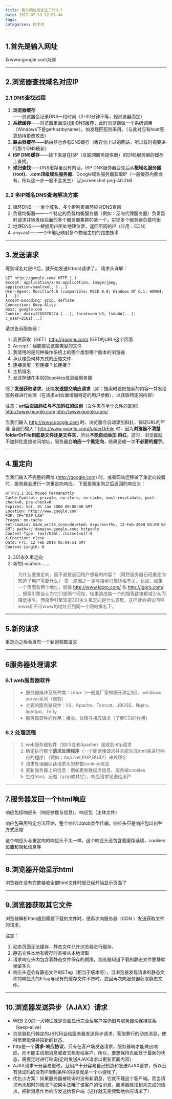 ```yaml
---
title: 输入网址后发生了什么？
date: 2017-07-15 12:01:44
tags:
categories: 技术向
---
```


## 1.首先是输入网址
以www.google.com为例

---

## 2.浏览器查找域名对应IP

### 2.1 DNS查找过程

 1. **浏览器缓存**——浏览器会记录DNS一段时间（2-30分钟不等，视浏览器而定）
 2. **系统缓存**——浏览器里面没找到DNS缓存，此时浏览器做一个系统调用（Windows下是gethostbyname）。如发现匹配则采用。（与此对应有host恶意劫持更改攻击）
 3. **路由器缓存**——路由器也会有DNS缓存（缓存你上过的网站，所以有时需要进行那个DNS刷新）
 4. **ISP DNS缓存**——接下来是在ISP（互联网服务提供商）的DNS服务器的缓存上查找。
 5. **递归查找**——DNS缓存里没有的话，ISP DNS服务器会先后从**根域名服务器(root)**、**.com顶级域名服务器**、Google域名服务器获取IP（一般缓存内都会有，所以这一步一般不会发生）
 ![screenshot.png-40.2kB][1]


  [1]: http://static.zybuluo.com/boyongjiong/hjgheu5zg6epft7fpstoovfl/screenshot.png
  
### 2.2 多IP域名DNS查询解决方案

 1. 循环DNS——单个域名、多个IP列表循环应对DNS查询
 2. 负载均衡器——一个特定的负载均衡服务器（例如：反向代理服务器）负责监听请求并转发给后面的多个服务器集群的某一个，实现多个服务器负载均衡
 3. 地理DNS——根据用户所处地理位置，返回不同的IP（应用：CDN）
 4. anycast——一个IP地址映射多个物理主机的路由技术
 
---

## 3.发送请求
得到域名对应IP后，就开始发送http(s)请求了。
请求头详解：

```
GET http://google.com/ HTTP 1.1
Accept: application/x-ms-application, image/jpeg, application/xaml+xml, [...]
User-Agent: Mozilla/4.0 (compatible; MSIE 8.0; Windows NT 6.1; WOW64; [...])
Accept-Encoding: gzip, deflate
Connection: Keep-Alive
Host: google.com
Cookie: datr=1265876274-[...]; locate=en_US; lsd=WW[...]; c_user=2101[...]
```

请求告诉服务器：

 1. 我要获取（GET）http://google.com/ (GET的URL)这个页面
 2. Accept：我能接受这些类型的文件
 3. 我使用的是何种操作系统上的哪个类型哪个版本的浏览器
 4. 承认接受何种方式的压缩文件
 5. 连接类型：短连接？长连接？
 6. 主机域名
 7. 发送存储在本机的cookies信息给服务器
 
除了**发送获取请求**，还能**发送提交响应请求**（如：搜索时要把搜索的内容一并发给服务器进行处理（在请求url后面增加特定的用户参数），以获取特定的内容）

注意：**url后面加斜杠与不加斜杠的区别**（文件夹与单个文件的区别）
http://www.google.com
http://www.google.com/

当我们输入 http://www.google.com 时，浏览器会自动添加斜杠，保证URL的严谨
当我们输入：http://www.google.com/folderOrFile 时，因为**浏览器不清楚folderOrFile到底是文件还是文件夹**，所以**不能自动添加 斜杠**。这时，浏览器就不加斜杠直接访问地址，服务器会**响应一个重定向**，结果造成一次**不必要的握手**。

---

## 4.重定向
当我们输入不完整的网址 (http://google.com) 时，或者网站迁移做了重定向设置时，服务器会进行一次重定向响应。
下面是重定向之后返回的响应头：

```
HTTP/1.1 301 Moved Permanently
Cache-Control: private, no-store, no-cache, must-revalidate, post-check=0, pre-check=0
Expires: Sat, 01 Jan 2000 00:00:00 GMT
Location: http://www.google.com
P3P: CP="DSP LAW"
Pregma: no-cache
Set-Cookie: made_write_conn=deleted; expires=Thu, 12-Fwb-2009 05:09:50 GMT; path=/; domain=.google.com; httponly
Content-Type: text/html; charset=utf-8
X-Cnection: close
Date: Fri, 12 Feb 2010 05:09:51 GMT
Content-Length: 0
```
 1. 301永久重定向
 2. 新的Location:……
 
> 为什么要重定向，而不直接返回用户想看的内容？（既然服务器已经重定向知道了用户需要什么）
答：原因之一是与搜索引擎排名有关。比如，如果一个页面有两个地址，就像 http://www.igoro.com/ 和 http://igoro.com/ ，搜索引擎会认为它们是两个网站，结果造成每一个的搜索链接都减少从而降低排名。而搜索引擎知道301永久重定向是什么意思，这样就会把访问带www和不带www的地址归到同一个网站排名下。

---

## 5.新的请求
重定向之后会发布一个新的获取请求

---

## 6服务器处理请求
### 6.1  web服务器软件

> * 服务器操作系统种类：Linux（一般是厂家根据开源定制）、windows server系列（微软）
> * 主要的服务器软件：IIS、Apache、Tomcat、JBOSS、Nginx、lighttpd、Tetty
> * 服务器软件的作用：接收、处理与相应请求（了解CGI的作用）

### 6.2 处理流程

> 1. web服务器软件（如IIS或者Apache）接收到http请求
> 2. 确定执行那个**请求处理程序**（一个能读懂请求并且能生成html来进行响应的程序）（例如：Asp.Net,PHP,RUBY）来处理它
> 3. 请求处理器阅读请求头的参数cookies信息
> 4. 更新服务器上的信息：例如更新数据库信息、服务端cookies
> 5. 生成html，压缩（gzip或其它），响应请求发送给用户

---

## 7.服务器发回一个html响应

响应包括响应头（响应参数与信息）、响应包（主体文件）

响应包采用特定方法压缩，整个响应以blob类型传输，响应头只是响应包以何种方式压缩

这个响应头与重定向的响应头不太一样，这个响应头还包含着缓存选项，cookies设置和隐私信息等

---

## 8.浏览器开始显示html
浏览器在没有完整接收全部html文件时就已经开始显示页面了

---

## 9.浏览器获取其它文件

浏览器解析html遇到需要下载的文件时，便再次向服务器（CDN ）发送获取文件的请求。

注意：

 1. 动态页面无法缓存，静态文件允许浏览器进行缓存。
 2. 静态文件本地有缓存时直接从本地读取
 3. 请求响应头内包含着静态文件保存的期限，浏览器知道下载的静态文件要静默保留多久
 4. 响应头还会有静态文件的ETag（相当于版本号），当浏览器发现请求的静态文件的响应头的ETag与现有的缓存文件不符时，变回再次向服务器获取静态文件。
 
---

## 10.浏览器发送异步（AJAX）请求

 - WEB 2.0的一大特征就是页面显示完全后客户端仍旧与服务器端保持联系（keep-alive） 
 - 浏览器执行特定的JS代码会给服务器发送异步请求，获取罪行的动态消息，使得页面能保持较新的状态。
 - http是一个**请求-响应协议**，只有在客户端发送请求，服务器端才能做出响应，而不能主动把消息或者文档发给客户。所以，要想保持页面处于最新的状态，需要定时进行轮询(定时发送AJAX请求以更新页面内容)
 - AJAX请求十分容易更改，且用户十分容易自己制造和发送AJAX请求，所以没有验证码的没有IP限制条件的投票就是一个小游戏了。
 - 优化小方案：如果服务器被轮询时没有新消息，它就不理这个客户端。而当请求尚未超时的情况下如果手法哦了该客户的性消息，服务器就找到未完成的请求，把新消息作为响应发送给客户端（这样就无需频繁地响应请求了）